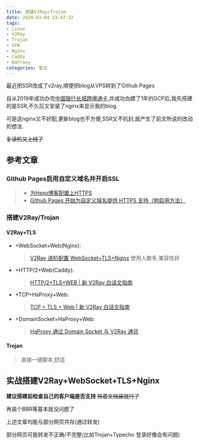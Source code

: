 ```yaml
---
title: 搭建V2Ray/Trojan
date: 2020-03-04 23:47:32
tags:
- Linux
- V2Ray
- Trojan
- GFW
- Nginx
- Caddy
- HaProxy
categories: 笔记
---
```

最近把SSR改成了v2ray,顺便把blog从VPS转到了Github Pages
<!-- more -->
自从2019年成功办完[中国银行长城跨境通卡](https://poplite.xyz/post/2018/03/05/boc-debit-card-guide-for-online-payment.html),并成功白嫖了1年的GCP后,我先搭建的是SSR,不久后又安装了nginx来显示我的blog.

可是这nginx又不好配,更新blog也不方便,SSR又不抗封,就产生了前文所说的改动的想法.

~~复读机又上线了~~

## 参考文章

### Github Pages启用自定义域名并开启SSL

> * [为Hexo博客配置上HTTPS](https://hex.moe/p/f17d42de/)
> * [Github Pages 开始为自定义域名提供 HTTPS 支持（附启用方法）](https://poplite.xyz/post/2018/05/03/how-to-enable-https-for-custom-domain-on-github-pages.html)

### 搭建V2Ray/Trojan

#### V2Ray+TLS

* +WebSocket+Web(Nginx):
    > [V2Ray 进阶配置 WebSocket+TLS+Nginx](https://web.archive.org/web/20200414052340/https://www.ecsoe.com/archives/38.html)
    > 使用人数多,兼容性好
* +HTTP/2+Web(Caddy):
    > [HTTP/2+TLS+WEB | 新 V2Ray 白话文指南](https://guide.v2fly.org/advanced/h2_tls_web.html)
* +TCP+HaProxy+Web:
    > [TCP + TLS + Web | 新 V2Ray 白话文指南](https://guide.v2fly.org/advanced/tcp_tls_web.html)
* +DomainSocket+HaProxy+Web:
    > [HaProxy 通过 Domain Socket 与 V2Ray 通讯](https://gist.github.com/liberal-boy/b2d5597285b4202b6d607faaa1078d27)

#### Trojan

> 直接一键脚本,舒适

## 实战搭建V2Ray+WebSocket+TLS+Nginx

**建议搭建前检查自己的客户端是否支持**
~~照着文档装就行了~~

再装个BBR等基本就没问题了

上述文章均能与部分网页共存(通过转发)

部分网页可能转发不正确/不完整(比如Trojan+Typecho 登录好像会有问题)
